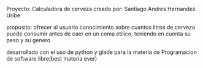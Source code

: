 Proyecto: Calculadora de cerveza
creado por: Santiago Andres Hernandez Uribe

proposito: ofrecer al usuario conocimiento sobre cuantos litros de cerveza puede consumir antes de caer en un coma etilico, teniendo en cuenta su peso y su genero

desarrollado con el uso de python y glade para la materia de Programacion de software libre(best materia ever)
